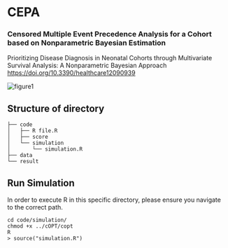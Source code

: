 # CEPA
### Censored Multiple Event Precedence Analysis for a Cohort based on Nonparametric Bayesian Estimation
Prioritizing Disease Diagnosis in Neonatal Cohorts through Multivariate Survival Analysis: A Nonparametric Bayesian Approach
https://doi.org/10.3390/healthcare12090939

![figure1](https://github.com/Jangwon37/CEPA/assets/99333410/98e355d8-5b54-4e9f-8fb0-23131b75da24)

## Structure of directory
```
├── code
│   ├── R file.R 
│   ├── score
│   └── simulation
│       └── simulation.R
├── data
└── result
```

## Run Simulation
In order to execute R in this specific directory, please ensure you navigate to the correct path.
```
cd code/simulation/
chmod +x ../cOPT/copt
R
> source("simulation.R")
```

